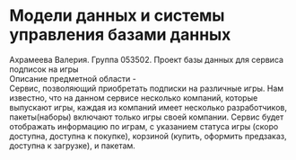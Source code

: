 # Модели данных и системы управления базами данных
Ахрамеева Валерия. Группа 053502.
Проект базы данных для сервиса подписок на игры  
Описание предметной области -   
Сервис, позволяющий приобретать подписки на различные игры. Нам известно, что на данном сервисе несколько компаний, которые выпускают игры, каждая из компаний имеет несколько разработчиков, пакеты(наборы) включают только игры своей компании.
Сервис будет отображать информацию по играм, с указанием статуса игры (скоро доступна, доступна к покупке), корзиной (купить, оформить предзаказ, доступна к загрузке), и пакетам.
